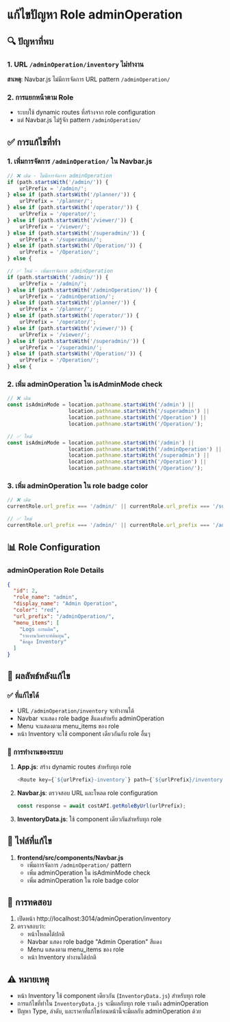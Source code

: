 # แก้ไขปัญหา Role adminOperation

## 🔍 **ปัญหาที่พบ**

### 1. URL `/adminOperation/inventory` ไม่ทำงาน
**สาเหตุ**: Navbar.js ไม่มีการจัดการ URL pattern `/adminOperation/`

### 2. การแยกหน้าตาม Role
- ระบบใช้ dynamic routes ที่สร้างจาก role configuration
- แต่ Navbar.js ไม่รู้จัก pattern `/adminOperation/`

## ✅ **การแก้ไขที่ทำ**

### 1. เพิ่มการจัดการ `/adminOperation/` ใน Navbar.js

```javascript
// ❌ เดิม - ไม่มีการจัดการ adminOperation
if (path.startsWith('/admin/')) {
    urlPrefix = '/admin/';
} else if (path.startsWith('/planner/')) {
    urlPrefix = '/planner/';
} else if (path.startsWith('/operator/')) {
    urlPrefix = '/operator/';
} else if (path.startsWith('/viewer/')) {
    urlPrefix = '/viewer/';
} else if (path.startsWith('/superadmin/')) {
    urlPrefix = '/superadmin/';
} else if (path.startsWith('/Operation/')) {
    urlPrefix = '/Operation/';
} else {

// ✅ ใหม่ - เพิ่มการจัดการ adminOperation
if (path.startsWith('/admin/')) {
    urlPrefix = '/admin/';
} else if (path.startsWith('/adminOperation/')) {
    urlPrefix = '/adminOperation/';
} else if (path.startsWith('/planner/')) {
    urlPrefix = '/planner/';
} else if (path.startsWith('/operator/')) {
    urlPrefix = '/operator/';
} else if (path.startsWith('/viewer/')) {
    urlPrefix = '/viewer/';
} else if (path.startsWith('/superadmin/')) {
    urlPrefix = '/superadmin/';
} else if (path.startsWith('/Operation/')) {
    urlPrefix = '/Operation/';
} else {
```

### 2. เพิ่ม adminOperation ใน isAdminMode check

```javascript
// ❌ เดิม
const isAdminMode = location.pathname.startsWith('/admin') || 
                    location.pathname.startsWith('/superadmin') || 
                    location.pathname.startsWith('/Operation') ||
                    location.pathname.startsWith('/Operation/');

// ✅ ใหม่
const isAdminMode = location.pathname.startsWith('/admin') || 
                    location.pathname.startsWith('/adminOperation') ||
                    location.pathname.startsWith('/superadmin') || 
                    location.pathname.startsWith('/Operation') ||
                    location.pathname.startsWith('/Operation/');
```

### 3. เพิ่ม adminOperation ใน role badge color

```javascript
// ❌ เดิม
currentRole.url_prefix === '/admin/' || currentRole.url_prefix === '/superadmin/' || currentRole.url_prefix === '/Operation/'

// ✅ ใหม่
currentRole.url_prefix === '/admin/' || currentRole.url_prefix === '/adminOperation/' || currentRole.url_prefix === '/superadmin/' || currentRole.url_prefix === '/Operation/'
```

## 📊 **Role Configuration**

### adminOperation Role Details
```json
{
  "id": 2,
  "role_name": "admin",
  "display_name": "Admin Operation",
  "color": "red",
  "url_prefix": "/adminOperation/",
  "menu_items": [
    "Logs การผลิต",
    "รายงานวิเคราะห์ต้นทุน", 
    "ข้อมูล Inventory"
  ]
}
```

## 🎯 **ผลลัพธ์หลังแก้ไข**

### ✅ **ที่แก้ไขได้**
- URL `/adminOperation/inventory` จะทำงานได้
- Navbar จะแสดง role badge สีแดงสำหรับ adminOperation
- Menu จะแสดงตาม menu_items ของ role
- หน้า Inventory จะใช้ component เดียวกันกับ role อื่นๆ

### 🔧 **การทำงานของระบบ**

1. **App.js**: สร้าง dynamic routes สำหรับทุก role
   ```javascript
   <Route key={`${urlPrefix}-inventory`} path={`${urlPrefix}/inventory`} element={<InventoryData />} />
   ```

2. **Navbar.js**: ตรวจสอบ URL และโหลด role configuration
   ```javascript
   const response = await costAPI.getRoleByUrl(urlPrefix);
   ```

3. **InventoryData.js**: ใช้ component เดียวกันสำหรับทุก role

## 📁 **ไฟล์ที่แก้ไข**

1. **frontend/src/components/Navbar.js**
   - เพิ่มการจัดการ `/adminOperation/` pattern
   - เพิ่ม adminOperation ใน isAdminMode check
   - เพิ่ม adminOperation ใน role badge color

## 🧪 **การทดสอบ**

1. เปิดหน้า http://localhost:3014/adminOperation/inventory
2. ตรวจสอบว่า:
   - หน้าโหลดได้ปกติ
   - Navbar แสดง role badge "Admin Operation" สีแดง
   - Menu แสดงตาม menu_items ของ role
   - หน้า Inventory ทำงานได้ปกติ

## ⚠️ **หมายเหตุ**

- หน้า Inventory ใช้ component เดียวกัน (`InventoryData.js`) สำหรับทุก role
- การแก้ไขที่ทำใน `InventoryData.js` จะมีผลกับทุก role รวมถึง adminOperation
- ปัญหา Type, ลำดับ, และราคาที่แก้ไขก่อนหน้านี้จะมีผลกับ adminOperation ด้วย
